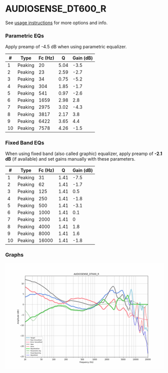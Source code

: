 # AUDIOSENSE_DT600_R
See [usage instructions](https://github.com/jaakkopasanen/AutoEq#usage) for more options and info.

### Parametric EQs
Apply preamp of -4.5 dB when using parametric equalizer.

|   # | Type    |   Fc (Hz) |    Q |   Gain (dB) |
|-----|---------|-----------|------|-------------|
|   1 | Peaking |        20 | 5.04 |        -3.5 |
|   2 | Peaking |        23 | 2.59 |        -2.7 |
|   3 | Peaking |        34 | 0.75 |        -5.2 |
|   4 | Peaking |       304 | 1.85 |        -1.7 |
|   5 | Peaking |       541 | 0.97 |        -2.6 |
|   6 | Peaking |      1659 | 2.98 |         2.8 |
|   7 | Peaking |      2975 | 3.02 |        -4.3 |
|   8 | Peaking |      3817 | 2.17 |         3.8 |
|   9 | Peaking |      6422 | 3.65 |         4.4 |
|  10 | Peaking |      7578 | 4.26 |        -1.5 |

### Fixed Band EQs
When using fixed band (also called graphic) equalizer, apply preamp of **-2.1 dB** (if available) and set gains manually with these parameters.

|   # | Type    |   Fc (Hz) |    Q |   Gain (dB) |
|-----|---------|-----------|------|-------------|
|   1 | Peaking |        31 | 1.41 |        -7.5 |
|   2 | Peaking |        62 | 1.41 |        -1.7 |
|   3 | Peaking |       125 | 1.41 |         0.5 |
|   4 | Peaking |       250 | 1.41 |        -1.8 |
|   5 | Peaking |       500 | 1.41 |        -3.1 |
|   6 | Peaking |      1000 | 1.41 |         0.1 |
|   7 | Peaking |      2000 | 1.41 |         0   |
|   8 | Peaking |      4000 | 1.41 |         1.8 |
|   9 | Peaking |      8000 | 1.41 |         1.6 |
|  10 | Peaking |     16000 | 1.41 |        -1.8 |

### Graphs
![](./AUDIOSENSE_DT600_R.png)
